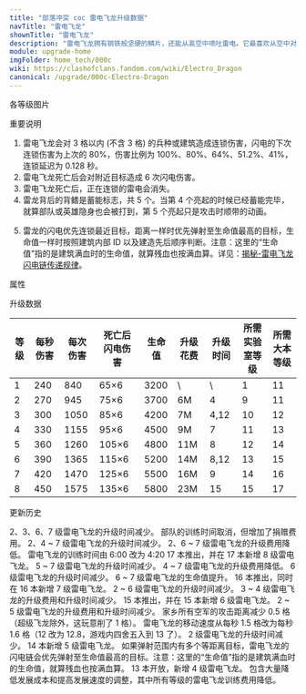```yaml
---
title: "部落冲突 coc 雷电飞龙升级数据"
navTitle: "雷电飞龙"
shownTitle: "雷电飞龙"
description: "雷电飞龙拥有钢铁般坚硬的鳞片，还能从高空中喷吐雷电。它最喜欢从空中对敌方实施毁灭性打击。被消灭时，雷电飞龙还会释放雷电再次劈向敌方！"
module: upgrade-home
imgFolder: home_tech/000c
wiki: https://clashofclans.fandom.com/wiki/Electro_Dragon
canonical: /upgrade/000c-Electro-Dragon
---
```


<UnitInfo :folder="$frontmatter.imgFolder" imgSrc="Electro_Dragon_info.png" :imgAlt="$frontmatter.navTitle" :description="$frontmatter.description" />

<SmallTitle>各等级图片</SmallTitle>

<Panel>
    <UnitImgGroup :folder="$frontmatter.imgFolder">
        <UnitImg imgTitle="1 - 3 级" imgSrc="Electro_Dragon1.png" />
        <UnitImg imgTitle="4 级" imgSrc="Electro_Dragon4.png" />
        <UnitImg imgTitle="5 级" imgSrc="Electro_Dragon5.png" />
        <UnitImg imgTitle="6 级" imgSrc="Electro_Dragon6.png" />
        <UnitImg imgTitle="7 级" imgSrc="Electro_Dragon7.png" />
        <UnitImg imgTitle="8 级" imgSrc="Electro_Dragon8.png" />
    </UnitImgGroup>
</Panel>

<SmallTitle>重要说明</SmallTitle>

1. 雷电飞龙会对 3 格以内 (不含 3 格) 的兵种或建筑造成连锁伤害，闪电的下次连锁伤害为上次的 80%，伤害比例为 100%、80%、64%、51.2%、41%，连锁延迟为 0.128 秒。
2. 雷电飞龙死亡后会对附近目标造成 6 次闪电伤害。
3. 雷电飞龙死亡后，正在连锁的雷电会消失。
4. 雷龙背后的背鳍是蓄能标志，共 5 个。当第 4 个亮起的时候已经蓄能完毕，就算部队或英雄隐身也会被打到，第 5 个亮起只是攻击时顺带的动画。

<Pic src="/upgrade/description/Electro_Dragon_Example.jpg" caption="雷电飞龙背鳍示意图" maxWidth="25rem" :lazyLoading="false" width="443" height="260" />

5. 雷龙的闪电优先连锁最近目标，距离一样时优先弹射至生命值最高的目标，生命值一样时按照建筑内部 ID 以及建造先后顺序判断。注意：这里的“生命值”指的是建筑满血时的生命值，就算残血也按满血算。详见：[揭秘-雷电飞龙闪电链传递规律](/p/2032)。

<SmallTitle>属性</SmallTitle>

<UnitProperties>
    <UnitProperty pKey="部队类型" pValue="空中单位" />
    <UnitProperty pKey="攻击偏好" pValue="无" />
    <UnitProperty pKey="伤害类型" pValue="链式伤害" />
    <UnitProperty pKey="连锁距离" pValue="3 格以内" />
    <UnitProperty pKey="最大目标数量" pValue="5 (含初始目标)" />
    <UnitProperty pKey="连锁延迟" pValue="0.128 秒" />
    <UnitProperty pKey="连锁衰减" pValue="20% (逐级递减)" />
    <UnitProperty pKey="攻击的目标" pValue="地面和空中目标" />
    <UnitProperty pKey="占据人口" pValue="30" />
    <UnitProperty pKey="移动速度" pValue="1.6 格/秒" />
    <UnitProperty pKey="攻击速度" pValue="3.5 秒/次" />
    <UnitProperty pKey="攻击距离" pValue="2.5 格" />
    <UnitProperty pKey="所需训练营等级" pValue="13" />
    <UnitProperty pKey="所需大本等级" pValue="11" />
    <UnitProperty pKey="训练时间" pValue="无" trainingSystem="2025" />
    <UnitProperty pKey="捐赠费用" pValue="15,15,45000,Elixir" :isDonationCost="true" />
</UnitProperties>

<SmallTitle>升级数据</SmallTitle>

<script setup>
const tableExtraInfo = [
    {
        "column": 5,
        "type": "cost",
        "gpClass": "research",
        "icon": "Elixir"
    },
    {
        "column": 6,
        "type": "time",
        "gpClass": "research"
    }
];
</script>

<UnitTable :tableExtraInfo="tableExtraInfo">

| 等级 |  每秒伤害 | 每次伤害 |死亡后闪电伤害| 生命值 | 升级花费|  升级时间  |所需实验室等级|所需大本等级|
| ---- |   ----   |   ----  |     ----    |  ---- |   ----  |    ----   |    ----     |   ----    |
|   1  |    240   |    840  |     65×6    |  3200 |      \  |     \     |      1      |    11     |
|   2  |    270   |    945  |     75×6    |  3700 |     6M  |     4     |      9      |    11     |
|   3  |    300   |   1050  |     85×6    |  4200 |     7M  |     4,12  |     10      |    12     |
|   4  |    330   |   1155  |     95×6    |  4500 |     9M  |     7     |     11      |    13     |
|   5  |    360   |   1260  |    105×6    |  4800 |    11M  |     8     |     12      |    14     |
|   6  |    390   |   1365  |    115×6    |  5200 |    14M  |     8,12  |     13      |    15     |
|   7  |    420   |   1470  |    125×6    |  5500 |    16M  |     9     |     14      |    16     |
|   8  |    450   |   1575  |    135×6    |  5800 |    23M  |    15     |     15      |    17     |
</UnitTable>

<SmallTitle>更新历史</SmallTitle>

<Timeline>
    <TimelineItem date="2025/10/06">
        <TimelineRow>2、3、6、7 级雷电飞龙的升级时间减少。</TimelineRow>
    </TimelineItem>
    <TimelineItem date="2025/03/27">
        <TimelineRow>部队的训练时间取消，但增加了捐赠费用。</TimelineRow>
    </TimelineItem>
    <TimelineItem date="2025/03/24">
        <TimelineRow>2、4 ~ 7 级雷电飞龙的升级时间减少。</TimelineRow>
        <TimelineRow>2、6 ~ 7 级雷电飞龙的升级费用降低。</TimelineRow>
    </TimelineItem>
    <TimelineItem date="2025/02/10">
        <TimelineRow>雷电飞龙的训练时间由 6:00 改为 4:20</TimelineRow>
    </TimelineItem>
    <TimelineItem date="2024/11/25">
        <TimelineRow>17 本推出，并在 17 本新增 8 级雷电飞龙。</TimelineRow>
        <TimelineRow>5 ~ 7 级雷电飞龙的升级时间减少。</TimelineRow>
        <TimelineRow>4 ~ 7 级雷电飞龙的升级费用降低。</TimelineRow>
    </TimelineItem>
    <TimelineItem date="2024/06/18">
        <TimelineRow>6 级雷电飞龙的升级时间减少。</TimelineRow>
    </TimelineItem>
    <TimelineItem date="2024/02/27">
        <TimelineRow>6 ~ 7 级雷电飞龙的生命值提升。</TimelineRow>
    </TimelineItem>
    <TimelineItem date="2023/12/12">
        <TimelineRow>16 本推出，同时在 16 本新增 7 级雷电飞龙。</TimelineRow>
        <TimelineRow>2 ~ 6 级雷电飞龙的升级时间减少。</TimelineRow>
    </TimelineItem>
    <TimelineItem date="2023/06/12">
        <TimelineRow>3 ~ 4 级雷电飞龙的升级费用和升级时间减少。</TimelineRow>
    </TimelineItem>
    <TimelineItem date="2022/10/10">
        <TimelineRow>15 本推出，并在 15 本新增 6 级雷电飞龙。</TimelineRow>
        <TimelineRow>2 ~ 5 级雷电飞龙的升级费用和升级时间减少。</TimelineRow>
    </TimelineItem>
    <TimelineItem date="2022/05/02">
        <TimelineRow>家乡所有空军的攻击距离减少 0.5 格（超级飞龙除外，这玩意削了 1 格）。</TimelineRow>
    </TimelineItem>
    <TimelineItem date="2022/02/15">
        <TimelineRow>雷电飞龙的移动速度从每秒 1.5 格改为每秒 1.6 格（12 改为 12.8，游戏内四舍五入到 13 了）。</TimelineRow>
    </TimelineItem>
    <TimelineItem date="2021/12/09">
        <TimelineRow>2 级雷电飞龙的升级时间减少。</TimelineRow>
    </TimelineItem>
    <TimelineItem date="2021/06/15">
        <TimelineRow>14 本新增 5 级雷电飞龙。</TimelineRow>
    </TimelineItem>
    <TimelineItem date="2020/10/12">
        <TimelineRow>如果弹射范围内有多个等距离目标，雷电飞龙的闪电链会优先弹射至生命值最高的目标。注意：这里的“生命值”指的是建筑满血时的生命值，就算残血也按满血算。</TimelineRow>
    </TimelineItem>
    <TimelineItem date="2019/12/09">
        <TimelineRow>13 本开放，新增 4 级雷电飞龙。</TimelineRow>
    </TimelineItem>
    <TimelineItem date="2019/04/02">
        <TimelineRow>包含大量降低发展成本和提高发展速度的调整，其中所有等级的雷电飞龙训练费用降低。</TimelineRow>
    </TimelineItem>
    <TimelineItem :historyBottom="true" />
</Timeline>